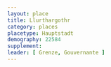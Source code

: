 ```yaml
---
layout: place
title: Llurthargothr
category: places
placetype: Hauptstadt
demography: 22584
supplement: 
leader: [ Grenze, Gouvernante ]
---
```

